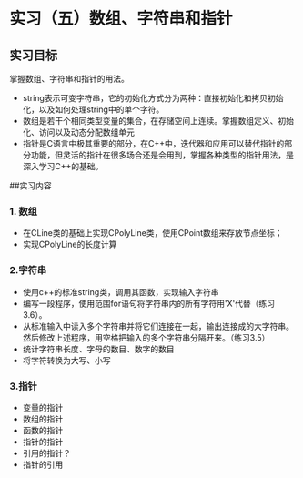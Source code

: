 # 实习（五）数组、字符串和指针
## 实习目标
掌握数组、字符串和指针的用法。
- string表示可变字符串，它的初始化方式分为两种：直接初始化和拷贝初始化，以及如何处理string中的单个字符。
- 数组是若干个相同类型变量的集合，在存储空间上连续。掌握数组定义、初始化、访问以及动态分配数组单元
- 指针是C语言中极其重要的部分，在C++中，迭代器和应用可以替代指针的部分功能，但灵活的指针在很多场合还是会用到，掌握各种类型的指针用法，是深入学习C++的基础。

##实习内容
### 1. 数组
- 在CLine类的基础上实现CPolyLine类，使用CPoint数组来存放节点坐标；
- 实现CPolyLine的长度计算

### 2.字符串
- 使用c++的标准string类，调用其函数，实现输入字符串
- 编写一段程序，使用范围for语句将字符串内的所有字符用'X'代替（练习3.6）。
- 从标准输入中读入多个字符串并将它们连接在一起，输出连接成的大字符串。然后修改上述程序，用空格把输入的多个字符串分隔开来。（练习3.5）
- 统计字符串长度、字母的数目、数字的数目
- 将字符转换为大写、小写

### 3.指针
- 变量的指针
- 数组的指针
- 函数的指针
- 指针的指针
- 引用的指针？
- 指针的引用